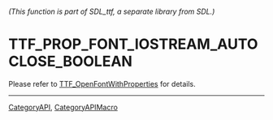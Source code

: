 ###### (This function is part of SDL_ttf, a separate library from SDL.)
# TTF_PROP_FONT_IOSTREAM_AUTOCLOSE_BOOLEAN

Please refer to [TTF_OpenFontWithProperties](TTF_OpenFontWithProperties) for details.

----
[CategoryAPI](CategoryAPI), [CategoryAPIMacro](CategoryAPIMacro)

